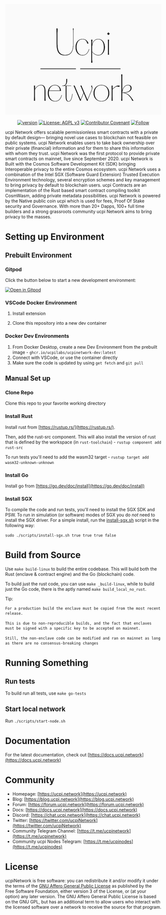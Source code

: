 ![ucpi Network](sn-logo.jpeg)

<div align="center">
  
[![version](https://img.shields.io/badge/version-1.3.1-blue)](https://github.com/ucpilabs/ucpiNetwork/releases/tag/v1.3.1)
[![License: AGPL v3](https://img.shields.io/badge/License-AGPL%20v3-blue.svg)](https://www.gnu.org/licenses/agpl-3.0) [![Contributor Covenant](https://img.shields.io/badge/Contributor%20Covenant-v2.0%20adopted-ff69b4.svg)](CODE_OF_CONDUCT.md)
<a href="https://twitter.com/intent/follow?screen_name=ucpiNetwork">
<img src="https://img.shields.io/twitter/follow/ucpiNetwork?style=social&logo=twitter"
alt="Follow"></a>

 </div>

ucpi Network offers scalable permissionless smart contracts with a private by default design— bringing novel use cases to blockchain not feasible on public systems. ucpi Network enables users to take back ownership over their private (financial) information and for them to share this information with whom they trust. ucpi Network was the first protocol to provide private smart contracts on mainnet, live since September 2020. ucpi Network is Built with the Cosmos Software Development Kit (SDK) bringing Interoperable privacy to the entire Cosmos ecosystem. ucpi Network uses a combination of the Intel SGX (Software Guard Extension) Trusted Execution Environment technology, several encryption schemes and key management to bring privacy by default to blockchain users. ucpi Contracts are an implementation of the Rust based smart contract compiling toolkit CosmWasm, adding private metadata possibilities. ucpi Network is powered by the Native public coin ucpi which is used for fees, Proof Of Stake security and Governance. With more than 20+ Dapps, 100+ full time builders and a strong grassroots community ucpi Network aims to bring privacy to the masses.


# Setting up Environment

## Prebuilt Environment

### Gitpod

Click the button below to start a new development environment:

[![Open in Gitpod](https://gitpod.io/button/open-in-gitpod.svg)](https://gitpod.io/#https://github.com/ucpilabs/ucpiNetwork)

### VSCode Docker Environment

1. Install <vs code remote> extension

2. Clone this repository into a new dev container

### Docker Dev Environments

1. From Docker Desktop, create a new Dev Environment from the prebuilt image - `ghcr.io/ucpilabs/ucpinetwork-dev:latest`
2. Connect with VSCode, or use the container directly
3. Make sure the code is updated by using `get fetch` and `git pull`

## Manual Set up

### Clone Repo

Clone this repo to your favorite working directory

### Install Rust

Install rust from [https://rustup.rs/](https://rustup.rs/). 

Then, add the rust-src component. This will also install the version of rust that is defined by the workspace (in `rust-toolchain`) - `rustup component add rust-src`

To run tests you'll need to add the wasm32 target - `rustup target add wasm32-unknown-unknown`

### Install Go

Install go from [https://go.dev/doc/install](https://go.dev/doc/install)

### Install SGX

To compile the code and run tests, you'll need to install the SGX SDK and PSW. To run in simulation (or software) modes of SGX you do _not_ need to install the SGX driver. 
For a simple install, run the [install-sgx.sh](./scripts/install-sgx.sh) script in the following way:

`sudo ./scripts/install-sgx.sh true true true false`

# Build from Source

Use `make build-linux` to build the entire codebase. This will build both the Rust (enclave & contract engine) and the Go (blockchain) code.

To build just the rust code, you can use `make _build-linux`, while to build just the Go code, there is the aptly named `make build_local_no_rust`.


Tip:
```text
For a production build the enclave must be copied from the most recent release. 

This is due to non-reproducible builds, and the fact that enclaves must be signed with a specific key to be accepted on mainnet. 

Still, the non-enclave code can be modified and ran on mainnet as long as there are no consensus-breaking changes
```

# Running Something

## Run tests

To build run all tests, use `make go-tests`

## Start local network

Run `./scripts/start-node.sh`

# Documentation

For the latest documentation, check out [https://docs.ucpi.network](https://docs.ucpi.network)

# Community

- Homepage: [https://ucpi.network](https://ucpi.network)
- Blog: [https://blog.ucpi.network](https://blog.ucpi.network)
- Forum: [https://forum.ucpi.network](https://forum.ucpi.network)
- Docs: [https://docs.ucpi.network](https://docs.ucpi.network)
- Discord: [https://chat.ucpi.network](https://chat.ucpi.network)
- Twitter: [https://twitter.com/ucpiNetwork](https://twitter.com/ucpiNetwork)
- Community Telegram Channel: [https://t.me/ucpinetwork](https://t.me/ucpinetwork)
- Community ucpi Nodes Telegram: [https://t.me/ucpinodes](https://t.me/ucpinodes)

# License

ucpiNetwork is free software: you can redistribute it and/or modify it under the terms of the [GNU Affero General Public License](LICENSE) as published by the Free Software Foundation, either version 3 of the License, or (at your option) any later version. The GNU Affero General Public License is based on the GNU GPL, but has an additional term to allow users who interact with the licensed software over a network to receive the source for that program.
